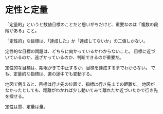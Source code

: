 # 定性と定量

「定量的」というと数値目標のことだと思いがちだけど、重要なのは「複数の段階がある」こと。

「定性的」な目標は、「達成した」か「達成してないか」の二値しかない。

定性的な目標の問題は、どちらに向かっているかわからないこと。
目標に近づいているのか、遠ざかっているのか、判断できるのが重要だ。

定性的な目標は、期限がきて中止するか、目標を達成するまでわからない。
でも、定量的な指標は、道の途中でも変動する。

地図で例えると、目標は行き先の位置で、指標は行き先までの距離だ。
地図がなかったとしても、距離がわかれば少し動いてみて離れたか近づいたかで行き先を探せる。

定性は質、定量は量。
